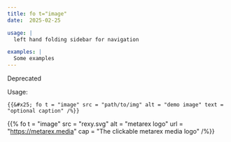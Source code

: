 ```yaml
---
title: fo t="image"
date:  2025-02-25

usage: |
  left hand folding sidebar for navigation

examples: |
  Some examples
---
```

Deprecated

Usage:
```hugo
{{&#x25; fo t = "image" src = "path/to/img" alt = "demo image" text = "optional caption" /%}}
```

{{% fo
  t = "image"
  src = "rexy.svg"
  alt = "metarex logo"
  url = "https://metarex.media"
  cap = "The clickable metarex media logo"
/%}}
